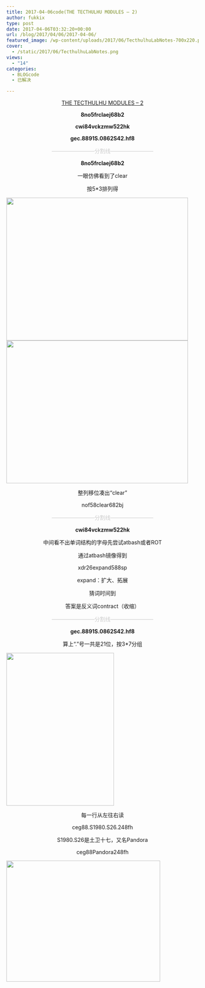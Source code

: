 ```yaml
---
title: 2017-04-06code(THE TECTHULHU MODULES – 2)
author: fukkix
type: post
date: 2017-04-06T03:32:20+00:00
url: /blog/2017/04/06/2017-04-06/
featured_image: /wp-content/uploads/2017/06/TecthulhuLabNotes-700x220.png
cover:
  - /static/2017/06/TecthulhuLabNotes.png
views:
  - "14"
categories:
  - BLOGcode
  - 已解决

---
```

<p style="text-align: center;">
  <a href="http://investigate.ingress.com/2017/04/06/the-tecthulhu-modules-2/" target="_blank" rel="noopener">THE TECTHULHU MODULES – 2</a>
</p>

<p style="text-align: center;">
  <strong>8no5frclaej68b2</strong>
</p>

<p style="text-align: center;">
  <strong>cwi84vckzmw522hk</strong>
</p>

<p style="text-align: center;">
  <strong>gec.8891S.0862S42.hf8</strong>
</p>

<!--more-->

<p style="text-align: center;">
  <span style="color: #cccccc;">————————分割线————————</span>
</p>

<p style="text-align: center;">
  <strong>8no5frclaej68b2</strong>
</p>

<p style="text-align: center;">
  一眼仿佛看到了clear
</p>

<p style="text-align: center;">
  按5*3排列得
</p>

<img class="size-full wp-image-90 aligncenter" src="/static/2017/04/1.jpg" alt="" width="476" height="374" srcset="/static/2017/04/1.jpg 476w, /static/2017/04/1-300x236.jpg 300w" sizes="(max-width: 476px) 100vw, 476px" />

<img class="size-full wp-image-91 aligncenter" src="/static/2017/04/1-2.jpg" alt="" width="476" height="374" srcset="/static/2017/04/1-2.jpg 476w, /static/2017/04/1-2-300x236.jpg 300w" sizes="(max-width: 476px) 100vw, 476px" />

<p style="text-align: center;">
  整列移位凑出“clear”
</p>

<p style="text-align: center;">
  nof58clear682bj
</p>

<p style="text-align: center;">
  <span style="color: #cccccc;">————————分割线————————</span>
</p>

<p style="text-align: center;">
  <strong>cwi84vckzmw522hk</strong>
</p>

<p style="text-align: center;">
  中间看不出单词结构的字母先尝试atbash或者ROT
</p>

<p style="text-align: center;">
  通过atbash镜像得到
</p>

<p style="text-align: center;">
  xdr26expand588sp
</p>

<p style="text-align: center;">
  expand：扩大、拓展
</p>

<p style="text-align: center;">
  猜词时间到
</p>

<p style="text-align: center;">
  答案是反义词contract（收缩）
</p>

<p style="text-align: center;">
  <span style="color: #cccccc;">————————分割线————————</span>
</p>

<p style="text-align: center;">
  <strong>gec.8891S.0862S42.hf8</strong>
</p>

<p style="text-align: center;">
  算上“.”号一共是21位，按3*7分组
</p>

<img class="size-full wp-image-89 aligncenter" src="/static/2017/04/2.png" alt="" width="282" height="400" srcset="/static/2017/04/2.png 282w, /static/2017/04/2-212x300.png 212w" sizes="(max-width: 282px) 100vw, 282px" />

<p style="text-align: center;">
  每一行从左往右读
</p>

<p style="text-align: center;">
  ceg88.S1980.S26.248fh
</p>

<p style="text-align: center;">
  S1980.S26是土卫十七，又名Pandora
</p>

<p style="text-align: center;">
  ceg88Pandora248fh
</p>

<img class="size-full wp-image-92 aligncenter" src="/static/2017/04/saturn_sats_2.jpg" alt="" width="403" height="317" srcset="/static/2017/04/saturn_sats_2.jpg 403w, /static/2017/04/saturn_sats_2-300x236.jpg 300w" sizes="(max-width: 403px) 100vw, 403px" />

&nbsp;

&nbsp;

&nbsp;